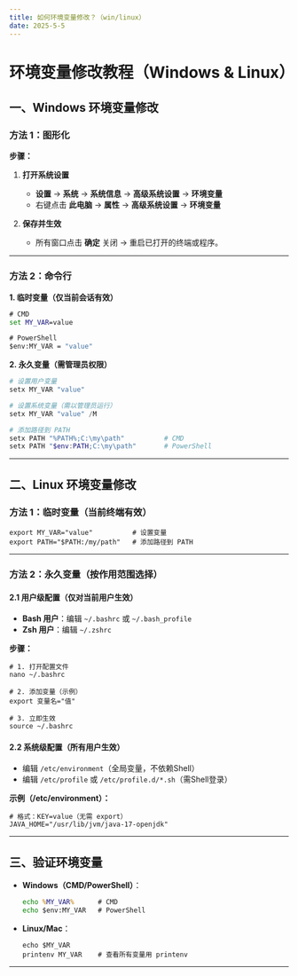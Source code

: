 ```yaml
---
title: 如何环境变量修改？（win/linux）
date: 2025-5-5
---
```

# 环境变量修改教程（Windows & Linux）

## 一、Windows 环境变量修改

### 方法 1：图形化
**步骤：**
1. **打开系统设置**
   -  **设置** → **系统** → **系统信息** → **高级系统设置** → **环境变量**
   - 右键点击 **此电脑** → **属性** → **高级系统设置** → **环境变量**

2. **保存并生效**
   - 所有窗口点击 **确定** 关闭 → 重启已打开的终端或程序。

---

### 方法 2：命令行
**1. 临时变量（仅当前会话有效）**
```cmd
# CMD
set MY_VAR=value

# PowerShell
$env:MY_VAR = "value"
```

**2. 永久变量（需管理员权限）**
```powershell
# 设置用户变量
setx MY_VAR "value"

# 设置系统变量（需以管理员运行）
setx MY_VAR "value" /M

# 添加路径到 PATH
setx PATH "%PATH%;C:\my\path"          # CMD
setx PATH "$env:PATH;C:\my\path"       # PowerShell
```

---

## 二、Linux 环境变量修改

### 方法 1：临时变量（当前终端有效）
```shell
export MY_VAR="value"          # 设置变量
export PATH="$PATH:/my/path"   # 添加路径到 PATH
```

---

### 方法 2：永久变量（按作用范围选择）

#### **2.1 用户级配置（仅对当前用户生效）**
- **Bash 用户**：编辑 `~/.bashrc` 或 `~/.bash_profile`
- **Zsh 用户**：编辑 `~/.zshrc`

**步骤：**
```shell
# 1. 打开配置文件
nano ~/.bashrc

# 2. 添加变量（示例）
export 变量名="值"

# 3. 立即生效
source ~/.bashrc
```

#### **2.2 系统级配置（所有用户生效）**
- 编辑 `/etc/environment`（全局变量，不依赖Shell）
- 编辑 `/etc/profile` 或 `/etc/profile.d/*.sh`（需Shell登录）

**示例（/etc/environment）：**
```shell
# 格式：KEY=value（无需 export）
JAVA_HOME="/usr/lib/jvm/java-17-openjdk"
```

---

## 三、验证环境变量
- **Windows（CMD/PowerShell）**：
  ```cmd
  echo %MY_VAR%      # CMD
  echo $env:MY_VAR   # PowerShell
  ```
  
- **Linux/Mac**：
  ```shell
  echo $MY_VAR
  printenv MY_VAR    # 查看所有变量用 printenv
  ```

---
